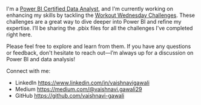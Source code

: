 I'm a [Power BI Certified Data Analyst](https://learn.microsoft.com/en-us/users/vaishnaviavinashgawali-1499/credentials/f6de94eefdcd5dd0?ref=https%3A%2F%2Fwww.linkedin.com%2F), and I'm currently working on enhancing my skills by tackling the [Workout Wednesday Challenges](https://workout-wednesday.com/power-bi-challenges/). These challenges are a great way to dive deeper into Power BI and refine my expertise. I’ll be sharing the .pbix files for all the challenges I've completed right here. 

Please feel free to explore and learn from them. If you have any questions or feedback, don't hesitate to reach out—I’m always up for a discussion on Power BI and data analysis!

Connect with me:
- LinkedIn https://www.linkedin.com/in/vaishnavigawali
- Medium https://medium.com/@vaishnavi.gawali29
- GitHub https://github.com/vaishnavi-gawali
